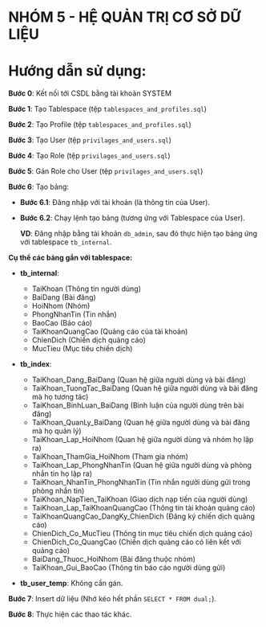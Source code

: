 # NHÓM 5 - HỆ QUẢN TRỊ CƠ SỞ DỮ LIỆU

# Hướng dẫn sử dụng:

**Bước 0**: Kết nối tới CSDL bằng tài khoản SYSTEM

**Bước 1**: Tạo Tablespace (tệp `tablespaces_and_profiles.sql`)

**Bước 2**: Tạo Profile (tệp `tablespaces_and_profiles.sql`)

**Bước 3**: Tạo User (tệp `privilages_and_users.sql`)

**Bước 4**: Tạo Role (tệp `privilages_and_users.sql`)

**Bước 5**: Gán Role cho User (tệp `privilages_and_users.sql`)

**Bước 6**: Tạo bảng:

- **Bước 6.1**: Đăng nhập với tài khoản (là thông tin của User).
- **Bước 6.2**: Chạy lệnh tạo bảng (tương ứng với Tablespace của User).

  **VD**: Đăng nhập bằng tài khoản `db_admin`, sau đó thực hiện tạo bảng ứng với tablespace `tb_internal`.

**Cụ thể các bảng gắn với tablespace:**

- **tb_internal**:

  - TaiKhoan (Thông tin người dùng)
  - BaiDang (Bài đăng)
  - HoiNhom (Nhóm)
  - PhongNhanTin (Tin nhắn)
  - BaoCao (Báo cáo)
  - TaiKhoanQuangCao (Quảng cáo của tài khoản)
  - ChienDich (Chiến dịch quảng cáo)
  - MucTieu (Mục tiêu chiến dịch)

- **tb_index**:

  - TaiKhoan_Dang_BaiDang (Quan hệ giữa người dùng và bài đăng)
  - TaiKhoan_TuongTac_BaiDang (Quan hệ giữa người dùng và bài đăng mà họ tương tác)
  - TaiKhoan_BinhLuan_BaiDang (Bình luận của người dùng trên bài đăng)
  - TaiKhoan_QuanLy_BaiDang (Quan hệ giữa người dùng và bài đăng mà họ quản lý)
  - TaiKhoan_Lap_HoiNhom (Quan hệ giữa người dùng và nhóm họ lập ra)
  - TaiKhoan_ThamGia_HoiNhom (Tham gia nhóm)
  - TaiKhoan_Lap_PhongNhanTin (Quan hệ giữa người dùng và phòng nhắn tin họ lập ra)
  - TaiKhoan_NhanTin_PhongNhanTin (Tin nhắn người dùng gửi trong phòng nhắn tin)
  - TaiKhoan_NapTien_TaiKhoan (Giao dịch nạp tiền của người dùng)
  - TaiKhoan_Lap_TaiKhoanQuangCao (Thông tin tài khoản quảng cáo)
  - TaiKhoanQuangCao_DangKy_ChienDich (Đăng ký chiến dịch quảng cáo)
  - ChienDich_Co_MucTieu (Thông tin mục tiêu chiến dịch quảng cáo)
  - ChienDich_Co_QuangCao (Chiến dịch quảng cáo có liên kết với quảng cáo)
  - BaiDang_Thuoc_HoiNhom (Bài đăng thuộc nhóm)
  - TaiKhoan_Gui_BaoCao (Thông tin báo cáo người dùng gửi)

- **tb_user_temp**: Không cần gán.

**Bước 7**: Insert dữ liệu (Nhớ kéo hết phần `SELECT * FROM dual;`).

**Bước 8**: Thực hiện các thao tác khác.
